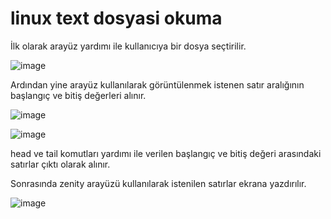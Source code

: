 # linux text dosyasi okuma

İlk olarak arayüz yardımı ile kullanıcıya bir dosya seçtirilir.

![image](https://user-images.githubusercontent.com/73705686/210802104-4949d551-e8c5-4a19-8237-c3678a357fed.png)


Ardından yine arayüz kullanılarak görüntülenmek istenen satır aralığının başlangıç ve bitiş değerleri alınır.

![image](https://user-images.githubusercontent.com/73705686/210802213-33d9cb8f-9982-4388-937c-668e4c395e61.png)


![image](https://user-images.githubusercontent.com/73705686/210802315-007f535c-4586-4906-b477-c9717171c503.png)



head ve tail komutları yardımı ile verilen başlangıç ve bitiş değeri arasındaki satırlar çıktı olarak alınır.

Sonrasında zenity arayüzü kullanılarak istenilen satırlar ekrana yazdırılır.

![image](https://user-images.githubusercontent.com/73705686/210802394-8af1e9bb-bf35-4a7f-9a57-4ecb976cee22.png)

